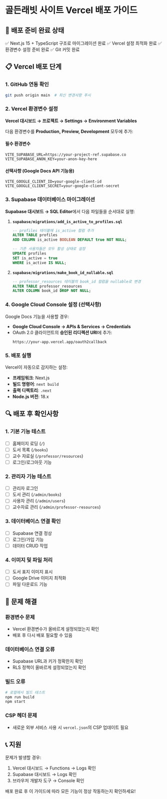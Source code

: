 # 골든래빗 사이트 Vercel 배포 가이드

## 🚀 배포 준비 완료 상태

✅ Next.js 15 + TypeScript 구조로 마이그레이션 완료
✅ Vercel 설정 최적화 완료
✅ 환경변수 설정 준비 완료
✅ Git 커밋 완료

## 📋 Vercel 배포 단계

### 1. GitHub 연동 확인
```bash
git push origin main  # 최신 변경사항 푸시
```

### 2. Vercel 환경변수 설정

**Vercel 대시보드 → 프로젝트 → Settings → Environment Variables**

다음 환경변수를 **Production, Preview, Development** 모두에 추가:

#### 필수 환경변수
```
VITE_SUPABASE_URL=https://your-project-ref.supabase.co
VITE_SUPABASE_ANON_KEY=your-anon-key-here
```

#### 선택사항 (Google Docs API 기능용)
```
VITE_GOOGLE_CLIENT_ID=your-google-client-id
VITE_GOOGLE_CLIENT_SECRET=your-google-client-secret
```

### 3. Supabase 데이터베이스 마이그레이션

**Supabase 대시보드 → SQL Editor**에서 다음 파일들을 순서대로 실행:

1. **`supabase/migrations/add_is_active_to_profiles.sql`**
   ```sql
   -- profiles 테이블에 is_active 컬럼 추가
   ALTER TABLE profiles 
   ADD COLUMN is_active BOOLEAN DEFAULT true NOT NULL;
   
   -- 기존 사용자들은 모두 활성 상태로 설정
   UPDATE profiles 
   SET is_active = true 
   WHERE is_active IS NULL;
   ```

2. **`supabase/migrations/make_book_id_nullable.sql`**
   ```sql
   -- professor_resources 테이블의 book_id 컬럼을 nullable로 변경
   ALTER TABLE professor_resources 
   ALTER COLUMN book_id DROP NOT NULL;
   ```

### 4. Google Cloud Console 설정 (선택사항)

Google Docs 기능을 사용할 경우:
- **Google Cloud Console → APIs & Services → Credentials**
- OAuth 2.0 클라이언트의 **승인된 리디렉션 URI**에 추가:
  ```
  https://your-app.vercel.app/oauth2callback
  ```

### 5. 배포 실행

Vercel이 자동으로 감지하는 설정:
- **프레임워크**: Next.js
- **빌드 명령어**: `next build`
- **출력 디렉토리**: `.next`
- **Node.js 버전**: 18.x

## 🔍 배포 후 확인사항

### 1. 기본 기능 테스트
- [ ] 홈페이지 로딩 (`/`)
- [ ] 도서 목록 (`/books`)
- [ ] 교수 자료실 (`/professor/resources`)
- [ ] 로그인/로그아웃 기능

### 2. 관리자 기능 테스트
- [ ] 관리자 로그인
- [ ] 도서 관리 (`/admin/books`)
- [ ] 사용자 관리 (`/admin/users`)
- [ ] 교수자료 관리 (`/admin/professor-resources`)

### 3. 데이터베이스 연결 확인
- [ ] Supabase 연결 정상
- [ ] 로그인/가입 기능
- [ ] 데이터 CRUD 작업

### 4. 이미지 및 파일 처리
- [ ] 도서 표지 이미지 표시
- [ ] Google Drive 이미지 최적화
- [ ] 파일 다운로드 기능

## 🚨 문제 해결

### 환경변수 문제
- Vercel 환경변수가 올바르게 설정되었는지 확인
- 배포 후 다시 배포 필요할 수 있음

### 데이터베이스 연결 오류
- Supabase URL과 키가 정확한지 확인
- RLS 정책이 올바르게 설정되었는지 확인

### 빌드 오류
```bash
# 로컬에서 빌드 테스트
npm run build
npm start
```

### CSP 헤더 문제
- 새로운 외부 서비스 사용 시 `vercel.json`의 CSP 업데이트 필요

## 📞 지원

문제가 발생할 경우:
1. Vercel 대시보드 → Functions → Logs 확인
2. Supabase 대시보드 → Logs 확인
3. 브라우저 개발자 도구 → Console 확인

배포 완료 후 이 가이드에 따라 모든 기능이 정상 작동하는지 확인하세요!